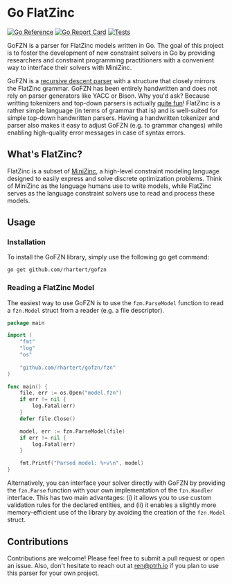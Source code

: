 # Go FlatZinc

[![Go Reference](https://pkg.go.dev/badge/github.com/rhartert/gofzn.svg)](https://pkg.go.dev/github.com/rhartert/gofzn)
[![Go Report Card](https://goreportcard.com/badge/github.com/rhartert/gofzn)](https://goreportcard.com/report/github.com/rhartert/gofzn)
[![Tests](https://github.com/rhartert/gofzn/actions/workflows/test.yml/badge.svg)](https://github.com/rhartert/gofzn/actions/workflows/test.yml)

GoFZN is a parser for FlatZinc models written in Go. The goal of this project is 
to foster the development of new constraint solvers in Go by providing 
researchers and constraint programming practitioners with a convenient way to 
interface their solvers with MiniZinc.

GoFZN is a [recursive descent parser] with a structure that closely mirrors the 
FlatZinc grammar. GoFZN has been entirely handwritten and does not rely on 
parser generators like YACC or Bison. Why you'd ask? Because writting tokenizers 
and top-down parsers is actually [quite fun]! FlatZinc is a rather simple 
language (in terms of grammar that is) and is well-suited for simple top-down 
handwritten parsers. Having a handwritten tokenizer and parser also makes it 
easy to adjust GoFZN (e.g. to grammar changes) while enabling high-quality
 error messages in case of syntax errors. 

## What's FlatZinc?

FlatZinc is a subset of [MiniZinc], a high-level constraint modeling language
designed to easily express and solve discrete optimization problems. Think of 
MiniZinc as the language humans use to write models, while FlatZinc serves as
the language constraint solvers use to read and process these models.

## Usage

### Installation

To install the GoFZN library, simply use the following go get command:

```bash
go get github.com/rhartert/gofzn
```

### Reading a FlatZinc Model

The easiest way to use GoFZN is to use the `fzm.ParseModel` function to read a 
`fzn.Model` struct from a reader (e.g. a file descriptor).

```go
package main 

import (
    "fmt"
    "log"
    "os"
    
    "github.com/rhartert/gofzn/fzn"
)

func main() {
    file, err := os.Open("model.fzn")
    if err != nil {
        log.Fatal(err)
    }
    defer file.Close()

    model, err := fzn.ParseModel(file)
    if err != nil {
        log.Fatal(err)
    }

    fmt.Printf("Parsed model: %+v\n", model)
}
```

Alternatively, you can interface your solver directly with GoFZN by providing 
the `fzn.Parse` function with your own implementation of the `fzn.Handler`
interface. This has two main advantages: (i) it allows you to use custom 
validation rules for the declared entities, and (ii) it enables a slightly more 
memory-efficient use of the library by avoiding the creation of the `fzn.Model` 
struct.

## Contributions

Contributions are welcome! Please feel free to submit a pull request or open an 
issue. Also, don't hesitate to reach out at [ren@ptrh.io] if you plan to use
this parser for your own project.

[ren@ptrh.io]: mailto:ren@ptrh.io
[MiniZinc]: https://www.minizinc.org/
[quite fun]: https://www.youtube.com/watch?v=HxaD_trXwRE
[recursive descent parser]: https://en.wikipedia.org/wiki/Recursive_descent_parser